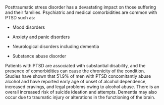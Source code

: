 Posttraumatic stress disorder has a devastating impact on those suffering and their families. Psychiatric and medical comorbidities are common with PTSD such as:

- Mood disorders

- Anxiety and panic disorders

- Neurological disorders including dementia

- Substance abuse disorder

Patients with PTSD are associated with substantial disability, and the presence of comorbidities can cause the chronicity of the condition. Studies have shown that 51.9% of men with PTSD concomitantly abuse alcohol and have reported early age of onset of alcohol dependence, increased cravings, and legal problems owing to alcohol abuse. There is an overall increased risk of suicide ideation and attempts. Dementia may also occur due to traumatic injury or alterations in the functioning of the brain.